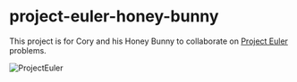 # project-euler-honey-bunny
This project is for Cory and his Honey Bunny to collaborate on [Project Euler](https://projecteuler.net/) problems.


![ProjectEuler](https://projecteuler.net/profile/pusheen-the-cat.png)
